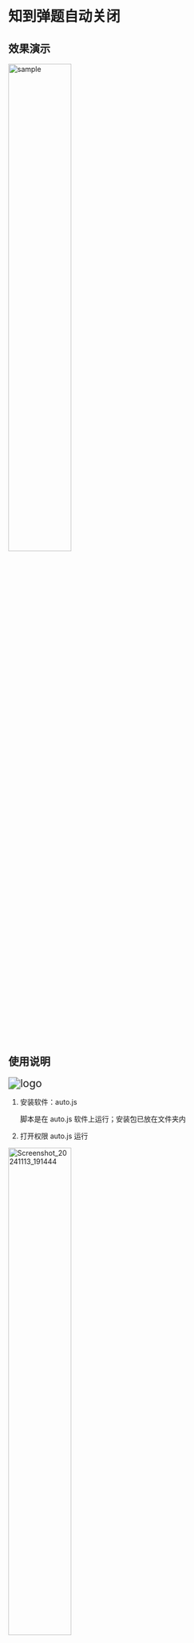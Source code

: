 # 知到弹题自动关闭

## 效果演示

<img src="pic/sample.gif" alt="sample" style="width:50%;" />

## 使用说明

<img src="pic/logo-1731500583745-1.png" alt="logo" style="zoom: 150%;" />

1. 安装软件：auto.js

   脚本是在 auto.js 软件上运行；安装包已放在文件夹内

2. 打开权限
auto.js 运行

<img src="pic/Screenshot_20241113_191444.jpg" alt="Screenshot_20241113_191444" style="width:50%;" />

3. 导入脚本

   以 QQ 保存脚本文件为例
   <center>
       <img src="pic/image-20241113194924291.png" alt="image-20241113194924291" style="zoom: 80%;" />
   </center>

   进入软件：auto.js，点击右下角+号，可导入文件

   <center>
       <img src="pic/image-20241113192607272.png" alt="image-20241113192607272" style="width:25%;" />
   </center>

   找到 Download

   <center>
      <img src="pic/image-20241113195025659.png" alt="image-20241113195025659" style="zoom:80%;" />
   </center>

   进入后找到 QQ（或者微信）就可以看到对应的脚步文件了

   <center>
       <img src="pic/image-20241113193241046.png" alt="image-20241113193241046" style="width:25%;" />
   </center>

   <center>
       <img src="pic/image-20241113195357899.png" alt="image-20241113195357899" style="width:25%;" />
   </center>

   4. 运行脚本

   <center>
       <img src="pic/image-20241113195546184.png" alt="image-20241113195546184" style="zoom:67%;" />
   </center>

## Q&A 常见问题

1. 手机系统不支持软件 auto.js
   可以查看[github 文档](https://github.com/kkevsekk1/AutoX?tab=readme-ov-file)，或者下载安卓模拟器

2. 知到需完成登录

3. 定时任务添加：找到脚本，点击最右侧

  <center>
      <img src="pic/image-20241113201011713.png" alt="image-20241113201011713" style="width:25%;" />
  </center>

如果定时任务没有运行，可能 auto.js 权限没有打开（解决方法一：你打开 auto.js 软件，挂载后台运行）
打开权限：（确保已打开无障碍权限）

  <center>
      <img src="pic/image-20241113201846700.png" alt="image-20241113201846700" style="width:25%;" />
  </center>

  <center>
      <img src="pic/image-20241113202053456.png" alt="image-20241113202053456" style="width: 25%;" />
  </center>

​

​

​

​

​
